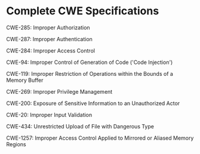 

# Complete CWE Specifications

CWE-285: Improper Authorization

CWE-287: Improper Authentication

CWE-284: Improper Access Control

CWE-94: Improper Control of Generation of Code ('Code Injection')

CWE-119: Improper Restriction of Operations within the Bounds of a Memory Buffer

CWE-269: Improper Privilege Management

CWE-200: Exposure of Sensitive Information to an Unauthorized Actor

CWE-20: Improper Input Validation

CWE-434: Unrestricted Upload of File with Dangerous Type

CWE-1257: Improper Access Control Applied to Mirrored or Aliased Memory Regions